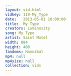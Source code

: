 ```yaml
---
layout: vid.html
vidkey: 119-My_Type
date:   2013-05-01 10:00:00
title:  My Type
creators: Luminosity
song: My Type
artist: Saint Motel
width: 884
height: 480
fandoms: Hannibal
mp4: null
mp4size: null
collection: vids
---
```


  <div>
  
  </div>
  